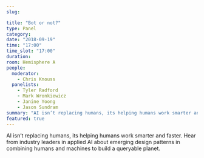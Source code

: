 ```yaml
---
slug:

title: "Bot or not?"
type: Panel
category:
date: "2018-09-19"
time: "17:00"
time_slot: "17:00"
duration:
room: Hemisphere A
people:
  moderator:
    - Chris Knouss
  panelists:
    - Tyler Radford
    - Mark Wronkiewicz
    - Janine Yoong
    - Jason Sundram
summary: "AI isn’t replacing humans, its helping humans work smarter and faster. Hear from industry leaders in applied AI about emerging design patterns in combining humans and machines to build a queryable planet."
featured: true
---
```

AI isn’t replacing humans, its helping humans work smarter and faster. Hear from industry leaders in applied AI about emerging design patterns in combining humans and machines to build a queryable planet.
